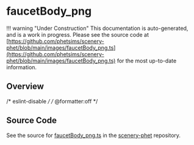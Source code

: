# faucetBody_png

!!! warning "Under Construction"
    This documentation is auto-generated, and is a work in progress. Please see the source code at
    [https://github.com/phetsims/scenery-phet/blob/main/images/faucetBody_png.ts](https://github.com/phetsims/scenery-phet/blob/main/images/faucetBody_png.ts) for the most up-to-date information.

## Overview

/* eslint-disable */
/* @formatter:off */



## Source Code

See the source for [faucetBody_png.ts](https://github.com/phetsims/scenery-phet/blob/main/images/faucetBody_png.ts) in the [scenery-phet](https://github.com/phetsims/scenery-phet) repository.
